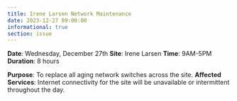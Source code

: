 ```yaml
---
title: Irene Larsen Network Maintenance
date: 2023-12-27 09:00:00
informational: true
section: issue
---
```


**Date**: Wednesday, December 27th
**Site**: Irene Larsen
**Time**: 9AM-5PM
**Duration**: 8 hours

**Purpose**: To replace all aging network switches across the site.
**Affected Services**: Internet connectivity for the site will be unavailable or intermittent throughout the day.
